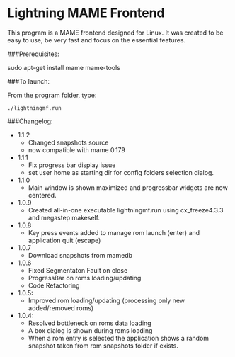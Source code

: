 Lightning MAME Frontend
=======================

This program is a MAME frontend designed for Linux. It was created to be easy to use, be very fast and focus on the essential features.

###Prerequisites:

sudo apt-get install mame mame-tools


###To launch:

From the program folder, type:

    ./lightningmf.run

###Changelog:
- 1.1.2
  - Changed snapshots source
  - now compatible with mame 0.179
- 1.1.1
  - Fix progress bar display issue
  - set user home as starting dir for config folders selection dialog.
- 1.1.0
  - Main window is shown maximized and progressbar widgets are now centered.
- 1.0.9
  - Created all-in-one executable lightningmf.run using cx_freeze4.3.3 and megastep makeself.
- 1.0.8
  - Key press events added to manage rom launch (enter) and application quit (escape)
- 1.0.7
  - Download snapshots from mamedb
- 1.0.6
  - Fixed Segmentaton Fault on close
  - ProgressBar on roms loading/updating
  - Code Refactoring
- 1.0.5:
  - Improved rom loading/updating (processing only new added/removed roms)
- 1.0.4:
  - Resolved bottleneck on roms data loading
  - A box dialog is shown during roms loading
  - When a rom entry is selected the application shows a random snapshot taken from rom snapshots folder if exists.

